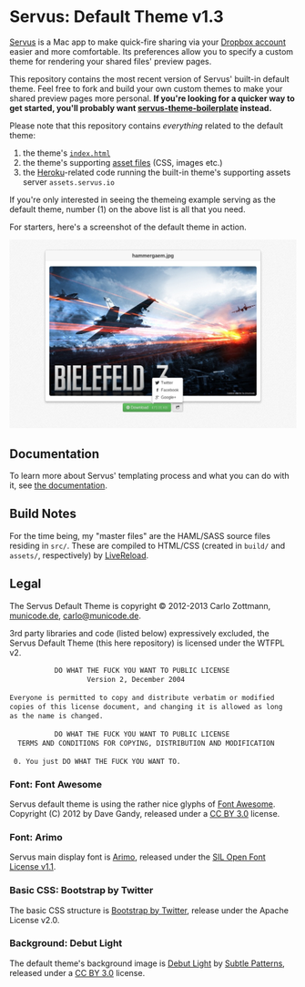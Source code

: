 # Servus: Default Theme v1.3

[Servus][servus] is a Mac app to make quick-fire sharing via your [Dropbox account][dropbox] easier and more comfortable.  Its preferences allow you to specify a custom theme for rendering your shared files' preview pages.

This repository contains the most recent version of Servus' built-in default theme.  Feel free to fork and build your own custom themes to make your shared preview pages more personal.  **If you're looking for a quicker way to get started, you'll probably want
[servus-theme-boilerplate][boilerplate-github] instead.**

Please note that this repository contains _everything_ related to the default theme:

  1. the theme's [`index.html`][index-html]
  2. the theme's supporting [asset files][assets] (CSS, images etc.)
  3. the [Heroku][heroku]-related code running the built-in theme's supporting assets server `assets.servus.io`

If you're only interested in seeing the themeing example serving as the default theme, number (1) on the above list is all that you need.

For starters, here's a screenshot of the default theme in action.

![Screenshot of Servus default theme (v1.3)](https://github.com/carlo/servus-default-theme/raw/master/screenshot-v1.3.jpg)


## Documentation

To learn more about Servus' templating process and what you can do with it,
see [the documentation](https://servus.io/theme-docs.html).


## Build Notes

For the time being, my "master files" are the HAML/SASS source files residing in `src/`.  These are compiled to HTML/CSS (created in `build/` and `assets/`, respectively) by [LiveReload][livereload].


## Legal

The Servus Default Theme is copyright © 2012-2013 Carlo Zottmann, [municode.de](http://municode.de/), carlo@municode.de.

3rd party libraries and code (listed below) expressively excluded, the Servus Default Theme (this here repository) is licensed under the WTFPL v2.

               DO WHAT THE FUCK YOU WANT TO PUBLIC LICENSE
                       Version 2, December 2004
    
    Everyone is permitted to copy and distribute verbatim or modified
    copies of this license document, and changing it is allowed as long
    as the name is changed.
    
               DO WHAT THE FUCK YOU WANT TO PUBLIC LICENSE
      TERMS AND CONDITIONS FOR COPYING, DISTRIBUTION AND MODIFICATION
    
     0. You just DO WHAT THE FUCK YOU WANT TO.


### Font: Font Awesome

Servus default theme is using the rather nice glyphs of [Font Awesome][font-awesome].  Copyright (C) 2012 by Dave Gandy, released under a [CC BY 3.0][license-cc-by-30] license.


### Font: Arimo

Servus main display font is [Arimo][arimo], released under the [SIL Open Font License v1.1][license-sil].


### Basic CSS: Bootstrap by Twitter

The basic CSS structure is [Bootstrap by Twitter][bootstrap], release under the Apache License v2.0.


### Background: Debut Light

The default theme's background image is [Debut Light][debut-light] by [Subtle Patterns][subtle-patterns], released under a [CC BY 3.0][license-cc-by-30] license.



[arimo]: http://www.google.com/webfonts/specimen/Arimo
[assets]: https://github.com/carlo/servus-default-theme/tree/master/assets
[boilerplate-github]: https://github.com/carlo/servus-theme-boilerplate
[bootstrap]: http://twitter.github.com/bootstrap/
[debut-light]: http://subtlepatterns.com/debut-light/
[dropbox]: http://db.tt/T84kkEv
[font-awesome]: http://fortawesome.github.com/Font-Awesome/
[heroku]: http://heroku.com
[index-html]: https://github.com/carlo/servus-default-theme/blob/master/build/index.html
[jquery]: http://jquery.com/
[license-cc-by-30]: http://creativecommons.org/licenses/by/3.0/
[license-sil]: http://scripts.sil.org/OFL
[livereload]: http://livereload.com/
[mustache]: http://mustache.github.com/
[servus]: http://servus.io
[subtle-patterns]: http://subtlepatterns.com/
